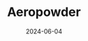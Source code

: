 ---  
layout: startup_page  
title: "Aeropowder"  
id: "aeropowder.com"  
permalink: "/aeropowderaeropowder.com06042024/"  
website: "https://www.aeropowder.com/"  
funding_round: ""  
funding_amount: "£150K"  
investors: "British Design Fund"  
about: "Aeropowder is a materials innovation startup creating sustainable thermal packaging from surplus feathers. Their PluumoPlus packaging offers a eco-friendly alternative to single-use plastics for temperature-sensitive goods in the life sciences and cold chain logistics industries, maintaining a stable temperature for extended periods."  
markets: "Packaging, Sustainability, Life Sciences, Cold Chain Logistics, Food and Beverage, Food Processing, Manufacturing"  
hq: "London, England, United Kingdom"  
founded_year: "2016"  
linkedin: "https://uk.linkedin.com/company/aeropowder"  
twitter: "https://twitter.com/aeropowder"  
instagram: ""  
facebook: "https://www.facebook.com/aeropowder/"  
crunchbase: "https://www.crunchbase.com/organization/aeropowder"  
pitchbook: ""  

date_display: "04-Jun-2024"  
date: "2024-06-04"

# SEO Optimization  
meta_title: "Aeropowder -  Funding (£150K)"  
meta_description: "Aeropowder, Aeropowder is a materials innovation startup creating sustainable thermal packaging from surplus feathers. Their PluumoPlus packaging offers a eco-fri..."  
meta_keywords: "Aeropowder, Packaging, Sustainability, Life Sciences, Cold Chain Logistics, Food and Beverage, Food Processing, Manufacturing,  funding"  
canonical_url: "https://startup.projectstartups.com/aeropowderaeropowder.com06042024/"  
---